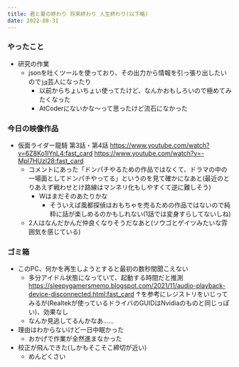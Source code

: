 ```yaml
---
title: 君と夏の終わり 将来終わり 人生終わり(以下略)
date: 2022-08-31
---
```


### やったこと
+ 研究の作業
  + jsonを吐くツールを使っており、その出力から情報を引っ張り出したいので[`jq`](https://stedolan.github.io/jq/)芸人になったり
    + 以前からちょいちょい使ってたけど、なんかおもしろいので極めてみたくなった
    + AtCoderにないかな～って思ったけど流石になかった

### 今日の映像作品
+ 仮面ライダー龍騎 第3話・第4話 <https://www.youtube.com/watch?v=6Z8Ko1lYnL4:fast_card> <https://www.youtube.com/watch?v=-MpI7HUzI28:fast_card>
  + コメントにあった「ドンパチやるための作品ではなくて、ドラマの中の一場面としてドンパチやってる」というのを見て確かになあと(最近のとりあえず戦わせとけ路線はマンネリ化もしやすくて逆に難しそう)
    + Wはまだそのあたりかな 
      + そういえば風都探偵はおもちゃを売るための作品ではないので純粋に話が楽しめるのかもしれない(1話では変身すらしてないしね)
  + 2人はなんだかんだ仲良くなりそうだなあと(ソウゴとゲイツみたいな雰囲気を感じている)

### ゴミ箱
+ このPC、何かを再生しようとすると最初の数秒間聞こえない
  + 多分アイドル状態になっていて、起動する時間だと推測
  <https://sleepygamersmemo.blogspot.com/2021/11/audio-playback-device-disconnected.html:fast_card>
  ↑を参考にレジストリをいじってみるが(Realtekが使っているドライバのGUIDはNvidiaのものと同じっぽい)、効果なし
  + なんか見逃してるんかなあ……
+ 理由はわからないけど一日中眠かった
  + おかげで作業が全然進まなかった
+ 校正が飛んできた(しかもそこそこ締切が近い)
  + めんどくさい
